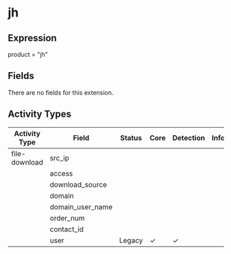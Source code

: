 jh
==

Expression
----------

product = "jh"

Fields
------

There are no fields for this extension.

Activity Types
--------------

| Activity Type | Field            | Status | Core     | Detection | Informational |
| ------------- | ---------------- | ------ | -------- | --------- | ------------- |
| file-download | src_ip           |        |          |           |               |
|               | access           |        |          |           |               |
|               | download_source  |        |          |           |               |
|               | domain           |        |          |           |               |
|               | domain_user_name |        |          |           |               |
|               | order_num        |        |          |           |               |
|               | contact_id       |        |          |           |               |
|               | user             | Legacy | &#10003; | &#10003;  |               |

